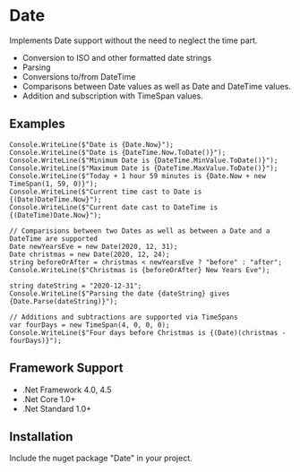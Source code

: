 # Date

Implements Date support without the need to neglect the time part.
- Conversion to ISO and other formatted date strings
- Parsing
- Conversions to/from DateTime
- Comparisons between Date values as well as Date and DateTime values.
- Addition and subscription with TimeSpan values.

## Examples
    Console.WriteLine($"Date is {Date.Now}");
    Console.WriteLine($"Date is {DateTime.Now.ToDate()}");
    Console.WriteLine($"Minimum Date is {DateTime.MinValue.ToDate()}");
    Console.WriteLine($"Maximum Date is {DateTime.MaxValue.ToDate()}");
    Console.WriteLine($"Today + 1 hour 59 minutes is {Date.Now + new TimeSpan(1, 59, 0)}");
    Console.WriteLine($"Current time cast to Date is {(Date)DateTime.Now}");
    Console.WriteLine($"Current date cast to DateTime is {(DateTime)Date.Now}");
    
    // Comparisions between two Dates as well as between a Date and a DateTime are supported
    Date newYearsEve = new Date(2020, 12, 31);
    Date christmas = new Date(2020, 12, 24);
    string beforeOrAfter = christmas < newYearsEve ? "before" : "after";
    Console.WriteLine($"Christmas is {beforeOrAfter} New Years Eve");
    
    string dateString = "2020-12-31";
    Console.WriteLine($"Parsing the date {dateString} gives {Date.Parse(dateString)}");
    
    // Additions and subtractions are supported via TimeSpans
    var fourDays = new TimeSpan(4, 0, 0, 0);
    Console.WriteLine($"Four days before Christmas is {(Date)(christmas - fourDays)}");

## Framework Support
- .Net Framework 4.0, 4.5
- .Net Core 1.0+
- .Net Standard 1.0+

## Installation
Include the nuget package "Date" in your project.